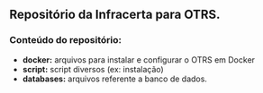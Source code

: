 ## Repositório da Infracerta para OTRS.

### Conteúdo do repositório:

* **docker:** arquivos para instalar e configurar o OTRS em Docker
* **script:** script diversos (ex: instalação)
* **databases:** arquivos referente a banco de dados.